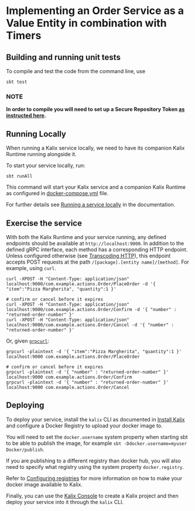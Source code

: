 # Implementing an Order Service as a Value Entity in combination with Timers

## Building and running unit tests

To compile and test the code from the command line, use

```shell
sbt test
```

### NOTE
**In order to compile you will need to set up a Secure Repository Token [as instructed here](https://account.akka.io/token).**

## Running Locally

When running a Kalix service locally, we need to have its companion Kalix Runtime running alongside it.

To start your service locally, run:

```shell
sbt runAll
```

This command will start your Kalix service and a companion Kalix Runtime as configured in [docker-compose.yml](./docker-compose.yml) file.

For further details see [Running a service locally](https://docs.kalix.io/developing/running-service-locally.html) in the documentation.

## Exercise the service

With both the Kalix Runtime and your service running, any defined endpoints should be available at `http://localhost:9000`. In addition to the defined gRPC interface, each method has a corresponding HTTP endpoint. Unless configured otherwise (see [Transcoding HTTP](https://docs.kalix.io/java-protobuf/writing-grpc-descriptors-protobuf.html#_transcoding_http)), this endpoint accepts POST requests at the path `/[package].[entity name]/[method]`. For example, using `curl`.

```shell
curl -XPOST -H "Content-Type: application/json" localhost:9000/com.example.actions.Order/PlaceOrder -d '{ "item":"Pizza Margherita", "quantity":1 }'

# confirm or cancel before it expires
curl -XPOST -H "Content-Type: application/json" localhost:9000/com.example.actions.Order/Confirm -d '{ "number" : "returned-order-number" }'
curl -XPOST -H "Content-Type: application/json" localhost:9000/com.example.actions.Order/Cancel -d '{ "number" : "returned-order-number" }'
```

Or, given [`grpcurl`](https://github.com/fullstorydev/grpcurl):

```shell
grpcurl -plaintext -d '{ "item":"Pizza Margherita", "quantity":1 }' localhost:9000 com.example.actions.Order/PlaceOrder

# confirm or cancel before it expires
grpcurl -plaintext -d '{ "number" : "returned-order-number" }' localhost:9000 com.example.actions.Order/Confirm
grpcurl -plaintext -d '{ "number" : "returned-order-number" }' localhost:9000 com.example.actions.Order/Cancel
```

## Deploying

To deploy your service, install the `kalix` CLI as documented in
[Install Kalix](https://docs.kalix.io/kalix/install-kalix.html)
and configure a Docker Registry to upload your docker image to.

You will need to set the `docker.username` system property when starting sbt to be able to publish the image, for example `sbt -Ddocker.username=myuser Docker/publish`.

If you are publishing to a different registry than docker hub, you will also need to specify what registry using the system property `docker.registry`.

Refer to
[Configuring registries](https://docs.kalix.io/operations/container-registries.html)
for more information on how to make your docker image available to Kalix.

Finally, you can use the [Kalix Console](https://console.kalix.io)
to create a Kalix project and then deploy your service into it through the `kalix` CLI.
